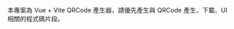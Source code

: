 <!-- Use this file to provide workspace-specific custom instructions to Copilot. For more details, visit https://code.visualstudio.com/docs/copilot/copilot-customization#_use-a-githubcopilotinstructionsmd-file -->

本專案為 Vue + Vite QRCode 產生器，請優先產生與 QRCode 產生、下載、UI 相關的程式碼片段。
